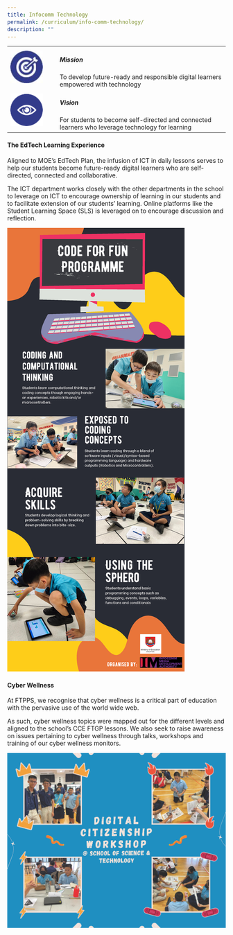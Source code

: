 ```yaml
---
title: Infocomm Technology
permalink: /curriculum/info-comm-technology/
description: ""
---
```

<table>
	<tbody><tr>
		<td width="100px">
			<img src="/images/mission.jpg" style="height:75px; width:75px">
		</td>
		<td> 
			<h5><b>Mission</b></h5>
			To develop future-ready and responsible digital learners empowered with technology
		</td>
	</tr>
	<tr>
		<td>
			<img src="/images/vision.png" style="height:75px; width:75px">
		</td>
		<td> 
			<h5><b>Vision</b></h5>
			For students to become self-directed and connected learners who leverage technology for learning
		</td>
	</tr>
</tbody></table>


#### The EdTech Learning Experience

Aligned to MOE’s EdTech Plan, the infusion of ICT in daily lessons serves to help our students become future-ready digital learners who are self-directed, connected and collaborative.

The ICT department works closely with the other departments in the school to leverage on ICT to encourage ownership of learning in our students and to facilitate extension of our students’ learning. Online platforms like the Student Learning Space (SLS) is leveraged on to encourage discussion and reflection.

![Code for Fun](/images/Curriculum/ICT/code%20for%20fun.jpg)

#### Cyber Wellness

At FTPPS, we recognise that cyber wellness is a critical part of education with the pervasive use of the world wide web. 

As such, cyber wellness topics were mapped out for the different levels and aligned to the school’s CCE FTGP lessons. We also seek to raise awareness on issues pertaining to cyber wellness through talks, workshops and training of our cyber wellness monitors.

![Digital Citizenship Workshop](/images/Curriculum/ICT/digital%20citizenship%20workshop%20@%20school%20of%20science%20and%20technology.jpg)